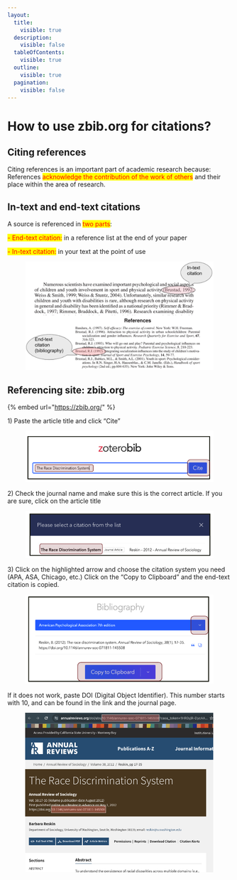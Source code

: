 ```yaml
---
layout:
  title:
    visible: true
  description:
    visible: false
  tableOfContents:
    visible: true
  outline:
    visible: true
  pagination:
    visible: false
---
```


# How to use zbib.org for citations?

## Citing references

Citing references is an important part of academic research because: References <mark style="color:red;">acknowledge the contribution of the work of others</mark> and their place within the area of research.

## In-text and end-text citations

A source is referenced in <mark style="color:red;">two parts</mark>:

&#x20;  <mark style="color:red;">- End-text citation:</mark> in a reference list at the end of your paper

&#x20;<mark style="color:red;">- In-text citation:</mark> in your text at the point of use

<figure><img src="../../.gitbook/assets/image (48).png" alt=""><figcaption></figcaption></figure>

## Referencing site: zbib.org

{% embed url="https://zbib.org/" %}

1\) Paste the article title and click “Cite”

<figure><img src="../../.gitbook/assets/image (49).png" alt=""><figcaption></figcaption></figure>

2\) Check the journal name and make sure this is the correct article. If you are sure, click on the article title

<figure><img src="../../.gitbook/assets/image (50).png" alt=""><figcaption></figcaption></figure>

3\) Click on the highlighted arrow and choose the citation system you need (APA, ASA, Chicago, etc.) Click on the “Copy to Clipboard” and the end-text citation is copied.

<figure><img src="../../.gitbook/assets/image (52).png" alt=""><figcaption></figcaption></figure>

If it does not work, paste DOI (Digital Object Identifier). This number starts with 10, and can be found in the link and the journal page.

<figure><img src="../../.gitbook/assets/Screenshot_2024-02-20 09.12.27.png" alt=""><figcaption></figcaption></figure>
